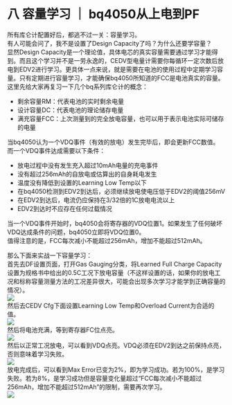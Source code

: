# 八 容量学习 ｜ bq4050从上电到PF
所有库仑计配置好后，都逃不过一关：容量学习。  
有人可能会问了，我不是设置了Design Capacity了吗？为什么还要学容量？  
显然Design Capacity是一个理论值，具体电芯的真实容量需要通过学习才能得到。而且这个学习并不是一劳永逸的，CEDV型电量计需要你每循环一定次数后放电到EDV2进行学习。更具体一点来说，就是需要在电池的使用过程中定期学习容量。只有定期进行容量学习，才能确保bq4050所知道的FCC是电池真实的容量。  
这里先给大家再复习一下几个bq系列库仑计的概念：  
- 剩余容量RM：代表电池的实时剩余电量
- 设计容量DC：代表电池的理论储存电量
- 满充容量FCC：上次测量到的完全放电容量，也可以用于表示电池实际可储存的电量

当bq4050认为一个VDQ事件（有效的放电）发生完毕后，即会更新FCC数值。  
而一个VDQ事件达成需要以下条件：  
- 放电过程中没有发生充入超过10mAh电量的充电事件
- 没有超过256mAh的自放电或估算出的自身耗电发生
- 温度没有降低到设置的Learning Low Temp以下
- 在bq4050检测到EDV2到达后，必须继续放电使电压低于EDV2的阈值256mV
- 在EDV2到达后，电流仍应保持在3/32倍的1C放电电流以上
- EDV2到达时不应存在任何过载情况

当一个VDQ事件开始时，bq4050会将寄存器的VDQ位置1。如果发生了任何破坏VDQ达成条件的问题，bq4050立即将VDQ位置0。  
值得注意的是，FCC每次减小不能超过256mAh，增加不能超过512mAh。  

那么下面来实战一下容量学习：  
首先去DF设置页面，打开Gas Gauging分类，将Learned Full Charge Capacity设置为规格书中给出的0.5C工况下放电容量（不这样设置的话，如果你的放电工况和标称容量测量方法的工况差异很大，可能会出现多次学习才能学到正确容量的情况）。  
![](https://bq4050startup.vercel.app/pages/assets/8-1.jpg)  
然后去CEDV Cfg下面设置Learning Low Temp和Overload Current为合适的值。  
![](https://bq4050startup.vercel.app/pages/assets/8-2.jpg)  
然后将电池充满，等到寄存器FC位点亮。  
![](https://bq4050startup.vercel.app/pages/assets/8-3.jpg)  
然后以正常工况放电，可以看到VDQ点亮。VDQ必须在EDV2到达之前保持点亮，否则意味着学习失败。  
![](https://bq4050startup.vercel.app/pages/assets/8-4.jpg)  
放电完成后，可以看到Max Error已变为2%，即为学习成功。若为100%，是学习失败。若为8%，是学习成功但是容量变化量超过“FCC每次减小不能超过256mAh，增加不能超过512mAh”的限制，需要再次学习。  
![](https://bq4050startup.vercel.app/pages/assets/8-5.jpg)  
